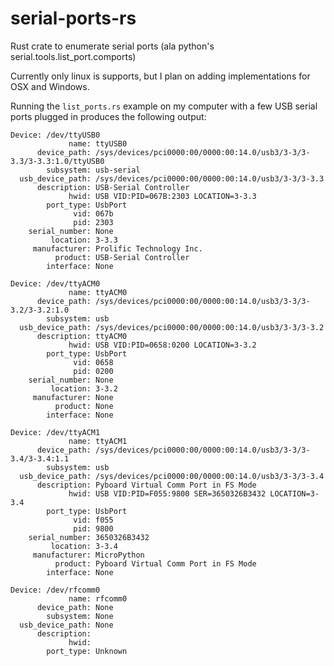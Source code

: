 # serial-ports-rs
Rust crate to enumerate serial ports (ala python's serial.tools.list_port.comports)

Currently only linux is supports, but I plan on adding implementations for OSX and Windows.

Running the ```list_ports.rs``` example on my computer with a few USB serial ports plugged in
produces the following output:
```
Device: /dev/ttyUSB0
             name: ttyUSB0
      device_path: /sys/devices/pci0000:00/0000:00:14.0/usb3/3-3/3-3.3/3-3.3:1.0/ttyUSB0
        subsystem: usb-serial
  usb_device_path: /sys/devices/pci0000:00/0000:00:14.0/usb3/3-3/3-3.3
      description: USB-Serial Controller
             hwid: USB VID:PID=067B:2303 LOCATION=3-3.3
        port_type: UsbPort
              vid: 067b
              pid: 2303
    serial_number: None
         location: 3-3.3
     manufacturer: Prolific Technology Inc.
          product: USB-Serial Controller
        interface: None

Device: /dev/ttyACM0
             name: ttyACM0
      device_path: /sys/devices/pci0000:00/0000:00:14.0/usb3/3-3/3-3.2/3-3.2:1.0
        subsystem: usb
  usb_device_path: /sys/devices/pci0000:00/0000:00:14.0/usb3/3-3/3-3.2
      description: ttyACM0
             hwid: USB VID:PID=0658:0200 LOCATION=3-3.2
        port_type: UsbPort
              vid: 0658
              pid: 0200
    serial_number: None
         location: 3-3.2
     manufacturer: None
          product: None
        interface: None

Device: /dev/ttyACM1
             name: ttyACM1
      device_path: /sys/devices/pci0000:00/0000:00:14.0/usb3/3-3/3-3.4/3-3.4:1.1
        subsystem: usb
  usb_device_path: /sys/devices/pci0000:00/0000:00:14.0/usb3/3-3/3-3.4
      description: Pyboard Virtual Comm Port in FS Mode
             hwid: USB VID:PID=F055:9800 SER=3650326B3432 LOCATION=3-3.4
        port_type: UsbPort
              vid: f055
              pid: 9800
    serial_number: 3650326B3432
         location: 3-3.4
     manufacturer: MicroPython
          product: Pyboard Virtual Comm Port in FS Mode
        interface: None

Device: /dev/rfcomm0
             name: rfcomm0
      device_path: None
        subsystem: None
  usb_device_path: None
      description: 
             hwid: 
        port_type: Unknown
```
